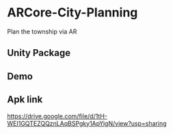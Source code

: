 # ARCore-City-Planning
Plan the township via AR

## Unity Package

## Demo

## Apk link
https://drive.google.com/file/d/1tH-WEI1GQTEZQQznLAqBSPgky1ApYigN/view?usp=sharing
